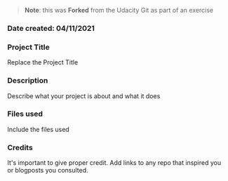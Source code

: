 >**Note**: this was **Forked** from the Udacity Git as part of an exercise

### Date created: 04/11/2021

### Project Title
Replace the Project Title

### Description
Describe what your project is about and what it does

### Files used
Include the files used

### Credits
It's important to give proper credit. Add links to any repo that inspired you or blogposts you consulted.

